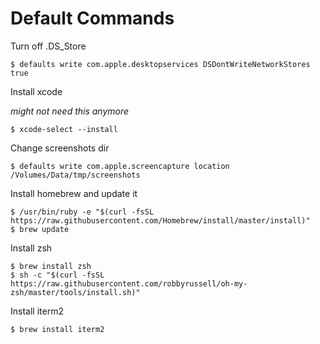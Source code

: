 # Default Commands

Turn off .DS_Store

    $ defaults write com.apple.desktopservices DSDontWriteNetworkStores true

Install xcode

_might not need this anymore_

    $ xcode-select --install

Change screenshots dir

    $ defaults write com.apple.screencapture location /Volumes/Data/tmp/screenshots

Install homebrew and update it

    $ /usr/bin/ruby -e "$(curl -fsSL https://raw.githubusercontent.com/Homebrew/install/master/install)"
    $ brew update

Install zsh

    $ brew install zsh
    $ sh -c "$(curl -fsSL https://raw.githubusercontent.com/robbyrussell/oh-my-zsh/master/tools/install.sh)"

Install iterm2

    $ brew install iterm2

